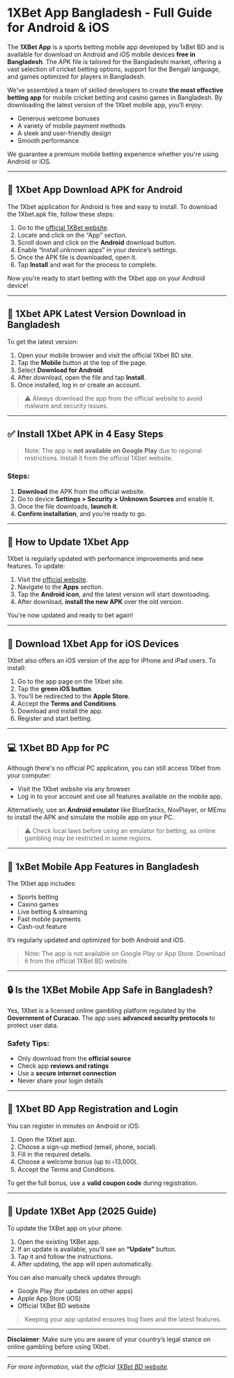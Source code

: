 # 1XBet App Bangladesh - Full Guide for Android & iOS

The **1XBet App** is a sports betting mobile app developed by 1xBet BD and is available for download on Android and iOS mobile devices **free in Bangladesh**. The APK file is tailored for the Bangladeshi market, offering a vast selection of cricket betting options, support for the Bengali language, and games optimized for players in Bangladesh.

We’ve assembled a team of skilled developers to create **the most effective betting app** for mobile cricket betting and casino games in Bangladesh. By downloading the latest version of the 1Xbet mobile app, you’ll enjoy:

- Generous welcome bonuses
- A variety of mobile payment methods
- A sleek and user-friendly design
- Smooth performance

We guarantee a premium mobile betting experience whether you're using Android or iOS.

---

## 📱 1Xbet App Download APK for Android

The 1Xbet application for Android is free and easy to install. To download the 1Xbet.apk file, follow these steps:

1. Go to the [official 1XBet website](https://1xbet.com).
2. Locate and click on the “App” section.
3. Scroll down and click on the **Android** download button.
4. Enable “Install unknown apps” in your device’s settings.
5. Once the APK file is downloaded, open it.
6. Tap **Install** and wait for the process to complete.

Now you’re ready to start betting with the 1Xbet app on your Android device!

---

## 📲 1Xbet APK Latest Version Download in Bangladesh

To get the latest version:

1. Open your mobile browser and visit the official 1Xbet BD site.
2. Tap the **Mobile** button at the top of the page.
3. Select **Download for Android**.
4. After download, open the file and tap **Install**.
5. Once installed, log in or create an account.

>⚠️ Always download the app from the official website to avoid malware and security issues.

---

## ✅ Install 1Xbet APK in 4 Easy Steps

> Note: The app is **not available on Google Play** due to regional restrictions. Install it from the official 1Xbet website.

### Steps:
1. **Download** the APK from the official website.
2. Go to device **Settings > Security > Unknown Sources** and enable it.
3. Once the file downloads, **launch it**.
4. **Confirm installation**, and you’re ready to go.

---

## 🔄 How to Update 1Xbet App

1Xbet is regularly updated with performance improvements and new features. To update:

1. Visit the [official website](https://1xbet.com).
2. Navigate to the **Apps** section.
3. Tap the **Android icon**, and the latest version will start downloading.
4. After download, **install the new APK** over the old version.

You're now updated and ready to bet again!

---

## 🍏 Download 1Xbet App for iOS Devices

1Xbet also offers an iOS version of the app for iPhone and iPad users. To install:

1. Go to the app page on the 1Xbet site.
2. Tap the **green iOS button**.
3. You’ll be redirected to the **Apple Store**.
4. Accept the **Terms and Conditions**.
5. Download and install the app.
6. Register and start betting.

---

## 💻 1Xbet BD App for PC

Although there's no official PC application, you can still access 1Xbet from your computer:

- Visit the 1Xbet website via any browser.
- Log in to your account and use all features available on the mobile app.

Alternatively, use an **Android emulator** like BlueStacks, NoxPlayer, or MEmu to install the APK and simulate the mobile app on your PC.

> ⚠️ Check local laws before using an emulator for betting, as online gambling may be restricted in some regions.

---

## 📱 1xBet Mobile App Features in Bangladesh

The 1Xbet app includes:

- Sports betting
- Casino games
- Live betting & streaming
- Fast mobile payments
- Cash-out feature

It’s regularly updated and optimized for both Android and iOS.

> Note: The app is not available on Google Play or App Store. Download it from the official 1XBet BD website.

---

## 🔒 Is the 1XBet Mobile App Safe in Bangladesh?

Yes, 1Xbet is a licensed online gambling platform regulated by the **Government of Curacao**. The app uses **advanced security protocols** to protect user data.

### Safety Tips:
- Only download from the **official source**
- Check app **reviews and ratings**
- Use a **secure internet connection**
- Never share your login details

---

## 📝 1Xbet BD App Registration and Login

You can register in minutes on Android or iOS:

1. Open the 1Xbet app.
2. Choose a sign-up method (email, phone, social).
3. Fill in the required details.
4. Choose a welcome bonus (up to ৳13,000).
5. Accept the Terms and Conditions.

To get the full bonus, use a **valid coupon code** during registration.

---

## 🔁 Update 1XBet App (2025 Guide)

To update the 1XBet app on your phone:

1. Open the existing 1XBet app.
2. If an update is available, you’ll see an **“Update”** button.
3. Tap it and follow the instructions.
4. After updating, the app will open automatically.

You can also manually check updates through:
- Google Play (for updates on other apps)
- Apple App Store (iOS)
- Official 1XBet BD website

> Keeping your app updated ensures bug fixes and the latest features.

---

**Disclaimer**: Make sure you are aware of your country’s legal stance on online gambling before using 1Xbet.

---

*For more information, visit the official [1XBet BD website](https://1xbet.com).*
